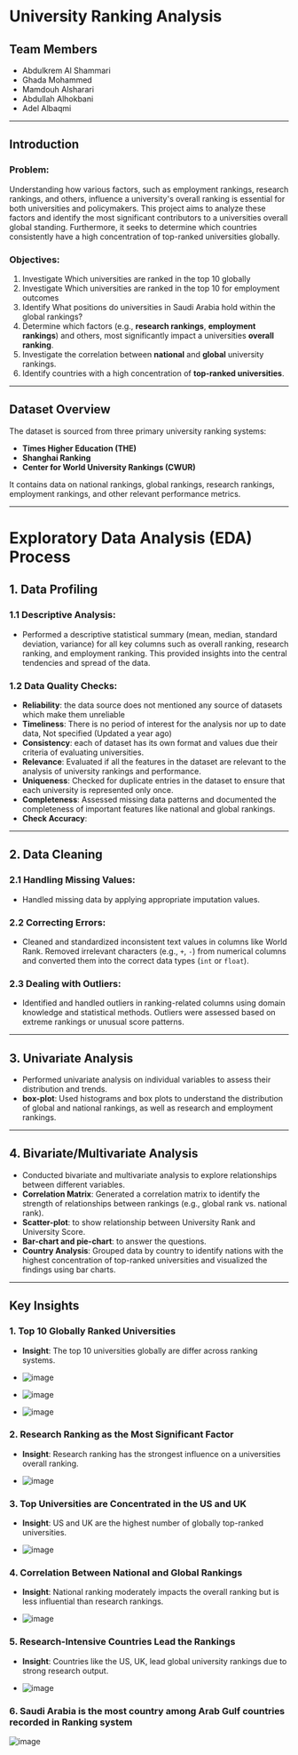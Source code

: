 # University Ranking Analysis

## Team Members
- Abdulkrem Al Shammari
- Ghada Mohammed 
- Mamdouh Alsharari
- Abdullah Alhokbani
- Adel Albaqmi

---

## Introduction

### Problem:
Understanding how various factors, such as employment rankings, research rankings, and others, influence a university's overall ranking is essential for both universities and policymakers. This project aims to analyze these factors and identify the most significant contributors to a universities overall global standing. Furthermore, it seeks to determine which countries consistently have a high concentration of top-ranked universities globally.

### Objectives:


1. Investigate Which universities are ranked in the top 10 globally
2. Investigate Which universities are ranked in the top 10 for employment outcomes
3. Identify What positions do universities in Saudi Arabia hold within the global rankings?
4.  Determine which factors (e.g., **research rankings**, **employment rankings**) and others, most significantly impact a universities **overall ranking**.
5. Investigate the correlation between **national** and **global** university rankings.
6. Identify countries with a high concentration of **top-ranked universities**.
---

## Dataset Overview

The dataset is sourced from three primary university ranking systems:
- **Times Higher Education (THE)**
- **Shanghai Ranking**
- **Center for World University Rankings (CWUR)**

It contains data on national rankings, global rankings, research rankings, employment rankings, and other relevant performance metrics.

---

 
 # Exploratory Data Analysis (EDA) Process

## 1. **Data Profiling**

   ### 1.1 **Descriptive Analysis**:
   - Performed a descriptive statistical summary (mean, median, standard deviation, variance) for all key columns such as overall ranking, research ranking, and employment ranking. This provided insights into the central tendencies and spread of the data.

   ### 1.2 **Data Quality Checks**:
   - **Reliability**: the data source does not mentioned any source of datasets which make them unreliable
   - **Timeliness**: There is no period of interest for the analysis nor up to date data, Not specified (Updated a year ago)
   - **Consistency**: each of dataset has its own format and values due their criteria of evaluating universities.
   - **Relevance**: Evaluated if all the features in the dataset are relevant to the analysis of university rankings and performance.
   - **Uniqueness**: Checked for duplicate entries in the dataset to ensure that each university is represented only once.
   - **Completeness**: Assessed missing data patterns and documented the completeness of important features like national and global rankings.
   - **Check Accuracy**: 

---

## 2. **Data Cleaning**

   ### 2.1 **Handling Missing Values**:
   - Handled missing data by applying appropriate imputation values.

   ### 2.2 **Correcting Errors**:
   - Cleaned and standardized inconsistent text values in columns like World Rank. Removed irrelevant characters (e.g., `+`, `-`) from numerical columns and converted them into the correct data types (`int` or `float`).

   ### 2.3 **Dealing with Outliers**:
   - Identified and handled outliers in ranking-related columns using domain knowledge and statistical methods. Outliers were assessed based on extreme rankings or unusual score patterns.

---

## 3. **Univariate Analysis**

   - Performed univariate analysis on individual variables to assess their distribution and trends.
   - **box-plot**: Used histograms and box plots to understand the distribution of global and national rankings, as well as research and employment rankings.
   
---

## 4. **Bivariate/Multivariate Analysis**

   - Conducted bivariate and multivariate analysis to explore relationships between different variables.
   - **Correlation Matrix**: Generated a correlation matrix to identify the strength of relationships between rankings (e.g., global rank vs. national rank).
   - **Scatter-plot**: to show relationship between University Rank and University Score.
   - **Bar-chart and pie-chart**: to answer the questions.
   - **Country Analysis**: Grouped data by country to identify nations with the highest concentration of top-ranked universities and visualized the findings using bar charts.

---

## Key Insights

### 1. **Top 10 Globally Ranked Universities**
   - **Insight**: The top 10 universities globally are differ across ranking systems.
     
   - ![image](https://github.com/user-attachments/assets/d9cb98a1-aa20-4ca2-849e-744583930d00)

   - ![image](https://github.com/user-attachments/assets/75a42184-f8f7-4de0-bc2c-8f2f30c75693)

   - ![image](https://github.com/user-attachments/assets/c74d9a0f-f0d8-4524-8109-c95c68bd25e0)



### 2. **Research Ranking as the Most Significant Factor**
   - **Insight**: Research ranking has the strongest influence on a universities overall ranking.

   - ![image](https://github.com/user-attachments/assets/b486440b-aeb0-42a1-9830-0c5aaa8f6de6)


### 3. **Top Universities are Concentrated in the US and UK**
   - **Insight**: US and UK are the highest number of globally top-ranked universities.

   - ![image](https://github.com/user-attachments/assets/c6d0c738-8f0e-4164-bc98-27f17bc64e52)

  

### 4. **Correlation Between National and Global Rankings**
   - **Insight**: National ranking moderately impacts the overall ranking but is less influential than research rankings.
     
   - ![image](https://github.com/user-attachments/assets/483c22d9-c0f4-41e5-a969-b78d77517689)


### 5. **Research-Intensive Countries Lead the Rankings**
   - **Insight**: Countries like the US, UK,  lead global university rankings due to strong research output.

   - ![image](https://github.com/user-attachments/assets/491ab714-8461-4f8d-be1f-733ec5a8d0a8)


### 6. **Saudi Arabia is the most country among Arab Gulf countries recorded in Ranking system**

![image](https://github.com/user-attachments/assets/f909711e-2247-4cfa-979f-ee639fdfa64f)



